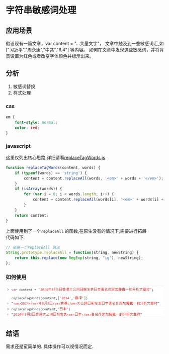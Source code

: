 # 字符串敏感词处理

## 应用场景
假设现有一篇文章，var content = "...大量文字"，
文章中触及到一些敏感词汇,如 ["习近平","周永康","中共","6.4"] 等内容。
如何在文章中发现这些敏感词，并将背景设置为红色或者改变字体颜色并标示出来。

## 分析
1. 敏感词替换
2. 样式处理

### css

```css
em {
    font-style: normal;
    color: red;
}
```

### javascript

这里仅列出核心思路,详细请看[replaceTagWords.js](replaceTagWords.js)

``` javascript
function replaceTagWords(content, words) {
    if (typeof(words) == 'string') {
        content = content.replaceAll(words, '<em>' + words + '</em>');
    }
    if (isArray(words)) {
        for (var i = 0; i < words.length; i++) {
            content = content.replaceAll(words[i], '<em>' + words[i] + '</em>');
        }
    }
    return content;
}
```

上面使用到了一个`replaceAll` 的函数,在原生没有的情况下,需要进行拓展  
代码如下:
```javascript
// 拓展一个replaceAll 语法
String.prototype.replaceAll = function(string, newString) {
    return this.replace(new RegExp(string, "ig"), newString);
};
```

### 如何使用
![使用示例](my_code_replaceTagWords.png)

## 结语

需求还是蛮简单的.
具体操作可以视情况而定.